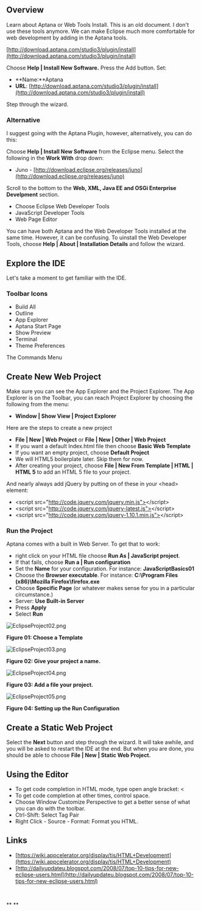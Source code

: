 ## Overview

Learn about Aptana or Web Tools Install. This is an old document. I don't use these tools anymore. We can make Eclipse much more comfortable for web development by adding in the Aptana tools.

[http://download.aptana.com/studio3/plugin/install](http://download.aptana.com/studio3/plugin/install)

Choose **Help | Install New Software.** Press the Add button. Set:

-   **Name:**Aptana
-   **URL**: [http://download.aptana.com/studio3/plugin/install](http://download.aptana.com/studio3/plugin/install)

Step through the wizard.

### Alternative

I suggest going with the Aptana Plugin, however, alternatively, you can
do this:

Choose **Help | Install New Software** from the Eclipse menu. Select the
following in the **Work With** drop down:

-   Juno
    - [http://download.eclipse.org/releases/juno](http://download.eclipse.org/releases/juno)

Scroll to the bottom to the **Web, XML, Java EE and OSGi Enterprise
Develpment** section.

-   Choose Eclipse Web Developer Tools
-   JavaScript Developer Tools
-   Web Page Editor

You can have both Aptana and the Web Developer Tools installed at the
same time. However, it can be confusing. To uinstall the Web Developer
Tools, choose **Help | About | Installation Details** and follow the
wizard.

Explore the IDE
---------------

Let's take a moment to get familiar with the IDE.

### Toolbar Icons

-   Build All
-   Outline
-   App Explorer
-   Aptana Start Page
-   Show Preview
-   Terminal
-   Theme Preferences

The Commands Menu

Create New Web Project
----------------------

Make sure you can see the App Explorer and the Project Explorer. The App
Explorer is on the Toolbar, you can reach Project Explorer by choosing
the following from the menu:

-   **Window | Show View | Project Explorer**

Here are the steps to create a new project

-   **File | New | Web Project** or **File | New | Other | Web Project**
-   If you want a default Index.html file then choose **Basic Web Template**
-   If you want an empty project, choose **Default Project**
-   We will HTML5 boilerplate later. Skip them for now.
-   After creating your project, choose **File | New From Template | HTML | HTML 5** to add an HTML 5 file to your project.

And nearly always add jQuery by putting on of these in your \<head\>
element:

-  \<script src="http://code.jquery.com/jquery.min.js"></script\>
-  \<script src="http://code.jquery.com/jquery-latest.js"></script\>
-	 \<script src="http://code.jquery.com/jquery-1.10.1.min.js"></script\>

### Run the Project

Aptana comes with a built in Web Server. To get that to work:

-   right click on your HTML file choose **Run As | JavaScript
    project**.
-   If that fails, choose **Run a | Run configuration**
-   Set the **Name** for your configuration. For
    instance: **JavaScriptBasics01**
-   Choose the **Browser executable**. For instance: **C:\\Program Files
    (x86)\\Mozilla Firefox\\firefox.exe**
-   Choose **Specific Page** (or whatever makes sense for you in a
    particular circumstance.) 
-   Server: **Use Built-in Server**
-   Press **Apply**
-   Select **Run**

![EclipseProject02.png](https://s3.amazonaws.com/s3bucket01.elvenware.com/dev-images/html/EclipseProject02.png)

**Figure 01: Choose a Template**

![EclipseProject03.png](https://s3.amazonaws.com/s3bucket01.elvenware.com/dev-images/html/EclipseProject03.png)

**Figure 02: Give your project a name.**


![EclipseProject04.png](https://s3.amazonaws.com/s3bucket01.elvenware.com/dev-images/html/EclipseProject04.png)

**Figure 03: Add a file your project.**

![EclipseProject05.png](https://s3.amazonaws.com/s3bucket01.elvenware.com/dev-images/html/EclipseProject05.png)

**Figure 04: Setting up the Run Configuration**

Create a Static Web Project
---------------------------

Select the **Next** button and step through the wizard. It will take
awhile, and you will be asked to restart the IDE at the end. But when
you are done, you should be able to choose **File | New | Static Web
Project.**

Using the Editor
----------------

-   To get code completion in HTML mode, type open angle bracket: \<
-   To get code completion at other times, control space.
-   Choose Window Customize Perspective to get a better sense of what
    you can do with the toolbar.
-   Ctrl-Shift: Select Tag Pair
-   Right Click - Source - Format: Format you HTML.

Links
-----

- [https://wiki.appcelerator.org/display/tis/HTML+Development](https://wiki.appcelerator.org/display/tis/HTML+Development)
- [http://dailyupdateu.blogspot.com/2008/07/top-10-tips-for-new-eclipse-users.html](http://dailyupdateu.blogspot.com/2008/07/top-10-tips-for-new-eclipse-users.html)

 

** **
